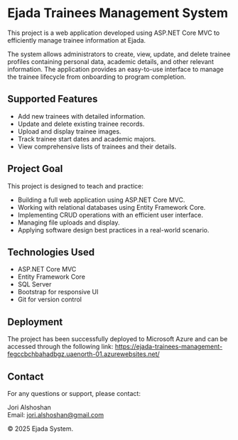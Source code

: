 # Ejada Trainees Management System

This project is a web application developed using ASP.NET Core MVC to efficiently manage trainee information at Ejada.

The system allows administrators to create, view, update, and delete trainee profiles containing personal data, academic details, and other relevant information. The application provides an easy-to-use interface to manage the trainee lifecycle from onboarding to program completion.

## Supported Features
- Add new trainees with detailed information.
- Update and delete existing trainee records.
- Upload and display trainee images.
- Track trainee start dates and academic majors.
- View comprehensive lists of trainees and their details.

## Project Goal
This project is designed to teach and practice:
- Building a full web application using ASP.NET Core MVC.
- Working with relational databases using Entity Framework Core.
- Implementing CRUD operations with an efficient user interface.
- Managing file uploads and display.
- Applying software design best practices in a real-world scenario.

## Technologies Used
- ASP.NET Core MVC
- Entity Framework Core
- SQL Server
- Bootstrap for responsive UI
- Git for version control

## Deployment
The project has been successfully deployed to Microsoft Azure and can be accessed through the following link:
https://ejada-trainees-management-fegccbchbahadbgz.uaenorth-01.azurewebsites.net/

## Contact
For any questions or support, please contact:

Jori Alshoshan  
Email: jori.alshoshan@gmail.com  

© 2025 Ejada System.
